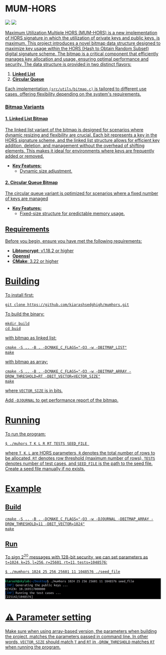 # MUM-HORS
<p>
<a href="LICENSE"><img src="https://img.shields.io/badge/License-MIT License-%23ffb243?style=flat-square"></a>
<a href="CMAKE"><img src="https://img.shields.io/badge/cmake-3.22%2B-blue.svg">
</p>


Maximum Utilization Multiple HORS (MUM-HORS) is a new implementation of 
HORS signature in which the utilization of private keys and
public keys, is maximum. This project introduces a novel bitmap data structure designed to maximize key usage within the HORS (Hash to Obtain Random Subset) digital signature scheme. The bitmap is a critical component that efficiently manages key allocation and usage, ensuring optimal performance and security. The data structure is provided in two distinct flavors:

1. **Linked List**
2. **Circular Queue**

Each implementation `(src/utils/bitmap.c)` is tailored to different use cases, offering flexibility depending on the system's requirements.

### Bitmap Variants

#### 1. Linked List Bitmap
The linked list variant of the bitmap is designed for scenarios where dynamic resizing and flexibility are crucial. Each bit represents a key in the HORS signature scheme, and the linked list structure allows for efficient key addition, deletion, and management without the overhead of shifting elements. This makes it ideal for environments where keys are frequently added or removed.

- **Key Features:**
    - Dynamic size adjustment.

#### 2. Circular Queue Bitmap
The circular queue variant is optimized for scenarios where a fixed number of keys are managed
- **Key Features:**
    - Fixed-size structure for predictable memory usage.



## Requirements
Before you begin, ensure you have met the following requirements:
- **Libtomcrypt**: v1.18.2 or higher
- **Openssl**
- **CMake**: 3.22 or higher 

# Building
To install first:
```
git clone https://github.com/kiarashsedghigh/mumhors.git
```
To build the binary:
```
mkdir build
cd buid
```
with bitmap as linked list:
```
cmake -S .. -B . -DCMAKE_C_FLAGS="-O3 -w -DBITMAP_LIST"
make
```
with bitmap as array:
```
cmake -S .. -B . -DCMAKE_C_FLAGS="-O3 -w -DBITMAP_ARRAY -DROW_THRESHOLD=RT -DBIT_VECTOR=VECTOR_SIZE"
make
```
where `VECTOR_SIZE` is in bits.

Add `-DJOURNAL` to get performance report of the bitmap.

# Running
To run the program:
```
$ ./muhors T K L R RT TESTS SEED_FILE 
```
where `T`, `K`, `L` are HORS parameters, `R` denotes the total number
of rows to be allocated, `RT` denotes row threshold (maximum number of rows),
`TESTS` denotes number of test cases, and `SEED_FILE` is the path to the seed file. Create a 
seed file manually if no exists.

# Example
## Build
```
cmake -S .. -B . -DCMAKE_C_FLAGS="-O3 -w -DJOURNAL -DBITMAP_ARRAY -DROW_THRESHOLD=11 -DBIT_VECTOR=1024"
make
```

## Run 
To sign 2<sup>20</sup> messages with 128-bit security, we can set parameters 
as `t=1024`, `k=25`, `l=256`, `r=25601`, `rt=11`, `tests=1048576`:
```
$ ./mumhors 1024 25 256 25601 11 1048576 ./seed_file
```
![Running_kg_test](https://github.com/kiarashsedghigh/mumhors/blob/main/figures/run_kg_test.png)

# ⚠️ Parameter setting 
Make sure when using array-based version, the parameters when building the project, 
matches the parameters passed in command line. In other words, `VECTOR_SIZE` should match
`T` and `RT` in `-DROW_THRESHOLD` matches `RT` when running the program.
